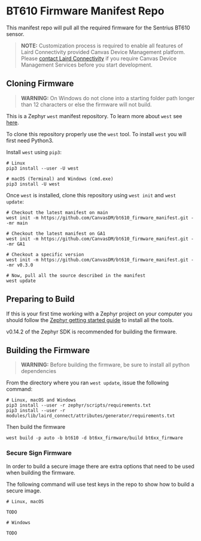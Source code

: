 # BT610 Firmware Manifest Repo

This manifest repo will pull all the required firmware for the Sentrius BT610 sensor.

> **NOTE:** Customization process is required to enable all features of Laird Connectivity provided Canvas Device Management platform. Please [contact Laird Connectivity](https://www.lairdconnect.com/contact) if you require Canvas Device Management Services before you start development.

## Cloning Firmware

> **WARNING:** On Windows do not clone into a starting folder path longer than 12 characters or else the firmware will not build.

This is a Zephyr `west` manifest repository. To learn more about `west` see [here](https://docs.zephyrproject.org/latest/guides/west/index.html).

To clone this repository properly use the `west` tool. To install `west` you will first need Python3.

Install `west` using `pip3`:

```
# Linux
pip3 install --user -U west

# macOS (Terminal) and Windows (cmd.exe)
pip3 install -U west
```

Once `west` is installed, clone this repository using `west init` and `west update`:

```
# Checkout the latest manifest on main
west init -m https://github.com/CanvasDM/bt610_firmware_manifest.git --mr main

# Checkout the latest manifest on GA1
west init -m https://github.com/CanvasDM/bt610_firmware_manifest.git --mr GA1

# Checkout a specific version
west init -m https://github.com/CanvasDM/bt610_firmware_manifest.git --mr v0.3.0

# Now, pull all the source described in the manifest
west update
```

## Preparing to Build

If this is your first time working with a Zephyr project on your computer you should follow the [Zephyr getting started guide](https://docs.zephyrproject.org/latest/getting_started/index.html#) to install all the tools.

v0.14.2 of the Zephyr SDK is recommended for building the firmware.

## Building the Firmware

> **WARNING:** Before building the firmware, be sure to install all python dependencies

From the directory where you ran `west update`, issue the following command:

```
# Linux, macOS and Windows
pip3 install --user -r zephyr/scripts/requirements.txt
pip3 install --user -r modules/lib/laird_connect/attributes/generator/requirements.txt
```

Then build the firmware

```
west build -p auto -b bt610 -d bt6xx_firmware/build bt6xx_firmware

```

### Secure Sign Firmware

In order to build a secure image there are extra options that need to be used when building the firmware.

The following command will use test keys in the repo to show how to build a secure image.

```
# Linux, macOS

TODO

# Windows

TODO
```

